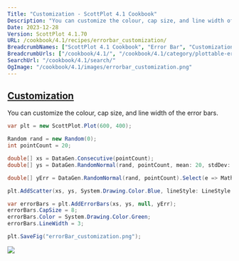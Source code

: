 ```yaml
---
Title: "Customization - ScottPlot 4.1 Cookbook"
Description: "You can customize the colour, cap size, and line width of the error bars."
Date: 2023-12-28
Version: ScottPlot 4.1.70
URL: /cookbook/4.1/recipes/errorbar_customization/
BreadcrumbNames: ["ScottPlot 4.1 Cookbook", "Error Bar", "Customization"]
BreadcrumbUrls: ["/cookbook/4.1/", "/cookbook/4.1/category/plottable-error-bar", "/cookbook/4.1/recipes/errorbar_customization/"]
SearchUrl: "/cookbook/4.1/search/"
OgImage: "/cookbook/4.1/images/errorbar_customization.png"
---
```


<h2><a id='customization' href='/cookbook/4.1/recipes/errorbar_customization/'>Customization</a></h2>

You can customize the colour, cap size, and line width of the error bars.

```cs
var plt = new ScottPlot.Plot(600, 400);

Random rand = new Random(0);
int pointCount = 20;

double[] xs = DataGen.Consecutive(pointCount);
double[] ys = DataGen.RandomNormal(rand, pointCount, mean: 20, stdDev: 2);

double[] yErr = DataGen.RandomNormal(rand, pointCount).Select(e => Math.Abs(e)).ToArray();

plt.AddScatter(xs, ys, System.Drawing.Color.Blue, lineStyle: LineStyle.Dot);

var errorBars = plt.AddErrorBars(xs, ys, null, yErr);
errorBars.CapSize = 8;
errorBars.Color = System.Drawing.Color.Green;
errorBars.LineWidth = 3;

plt.SaveFig("errorBar_customization.png");
```

<img src='../../images/errorbar_customization.png' class='d-block mx-auto my-5' />


